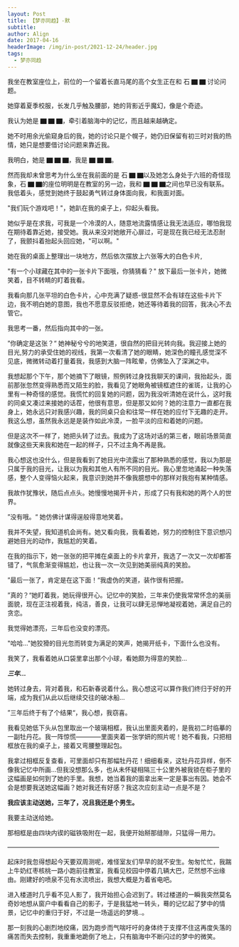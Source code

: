```yaml
---
layout: Post
title: 【梦亦同趋】-默
subtitle: 
author: Align
date: 2017-04-16
headerImage: /img/in-post/2021-12-24/header.jpg
tags:
  - 梦亦同趋
---
```



我坐在教室座位上，前位的一个留着长直马尾的高个女生正在和 石 ▇ ▇ 讨论问题。

她穿着夏季校服，长发几乎触及腰部，她的背影近乎魔幻，像是个奇迹。

我认为她是 ▇ ▇ ▇，牵引着脑海中的记忆，而且越来越确定。

她不时用余光偷窥身后的我，她的讨论只是个幌子，她仍旧保留有初三时对我的热情，她只是想要借讨论问题来靠近我。

我明白，她是 ▇ ▇ ▇，我是 ▇ ▇ ▇。

然而我却未曾思考为什么坐在我前面的是 石 ▇ ▇以及她怎么身处于六班的奇怪现象，石 ▇ ▇的座位明明是在教室的另一边，我和 ▇ ▇ ▇之间也早已没有联系。我低着头，感觉到她终于鼓起勇气转过身体面向我，和我面对面。

"我们玩个游戏吧！"，她趴在我的桌子上，仰起头看我。

她似乎是在求我，可我是一个冷漠的人，随意地流露情感让我无法适应，哪怕我现在期待着靠近她，接受她。我从来没对她敞开心扉过，可是现在我已经无法忍耐了，我颤抖着抬起头回应她，"可以啊。"

她在我的桌面上整理出一块地方，然后依次摆放上六张等大的白色卡片,

"有一个小球藏在其中的一张卡片下面哦，你猜猜看？" 放下最后一张卡片，她微笑着，目不转睛的盯着我看。

我看向那几张平坦的白色卡片，心中充满了疑惑-很显然不会有球在这些卡片下边，我不明白她的意图，我也不愿意反驳拒绝，她还等待着我的回答，我决心不去管它。

我思考一番，然后指向其中的一张。

”你确定是这张？“ 她神秘兮兮的地笑道，很自然的把目光转向我。我迎接上她的目光,努力的承受住她的视线，我第一次看清了她的眼睛，她深色的瞳孔感觉深不见底，微微转动着打量着我，我感到大脑一阵眩晕，仿佛坠入了深渊之中。

我想起那个下午，那个她摘下了眼镜，照例转过身找我聊天的课间，我抬起头，面前那张忽然变得熟悉而又陌生的脸，我看见了她眼角被镜框遮住的雀斑，让我的心里有一种奇怪的感觉。我慌忙的回复她的问题，因为我没听清她在说什么，这时我的同桌又凑过来接她的话茬，他很有意思，但是那又如何？她的注意力一直都在我身上，她永远只对我感兴趣，我的同桌只会和往常一样在她的应付下无趣的走开。我这么想，虽然我永远是是装作如此冷漠，一脸平淡的应和着她的问题。

但是这次不一样了，她把头转了过去。我成为了这场对话的第三者，眼前场景简直就像这些天来我和她在一起的样子，只不过主角不再是我。

我心想这也没什么，但是我看到了她目光中流露出了那种熟悉的感觉，我以为那是只属于我的目光，让我以为我和其他人有所不同的目光。我心里忽地涌起一种失落感，整个人变得恼火起来，我意识到她并不像我臆想中的那样对我抱有某种情感。

我故作犹豫状，随后点点头。她慢慢地揭开卡片，形成了只有我和她的两个人的世界。

”没有哦。“ 她仿佛计谋得逞般得意地笑着。

我并不失望，我知道机会尚有。她又看向我，我看着她，努力的控制住下意识想闪避她目光的动作，我尴尬的笑着。

在我的指示下，她一张张的把平摊在桌面上的卡片拿开，我选了一次又一次却都答错了，气氛愈渐变得尴尬，也让我一次一次见到她美丽纯真的笑脸。

”最后一张了，肯定是在这下面！“我虚伪的笑道，装作很有把握。

”真的？“她盯着我，她玩得很开心。记忆中的笑脸，三年来仍使我常常怀念的美丽面貌，现在正注视着我，纯洁，善良，让我可以肆无忌惮地凝视着她，满足自己的贪恋。

我觉得她漂亮，三年后也没变的漂亮。

"哈哈..."她狡猾的目光忽而转变为满足的笑声，她揭开纸卡，下面什么也没有。

我笑了，我看着她从口袋里拿出那个小球，看她颇为得意的笑脸...

***三年...***

她转过身去，背对着我，和石新春说着什么。我心想这可以算作我们终归于好的开端，成为我们从此以后继续交往的破冰船...

”三年后终于有了个结果“，我心想，我窃喜。

我看见她低下头从包里取出一个玻璃相框，我认出里面夹着的，是我初二时临摹的一副牡丹花。我一阵惊慌————里面夹着一张学妍的照片呢！她不看我，只把相框放在我的桌子上，接着又弯腰整理起包。

我拿过相框反复查看，可里面却只有那幅牡丹花！细细看来，这牡丹花异样，倒不像我记忆中所画...但我没想那么多，也从未怀疑相隔三十公里外被我锁在柜子里的这幅画是如何到了她的手里。我想，她当着我的面拿出来一定是事出有因。她会不会是想要我送她这幅画？她对我还有好感？我这次应刻主动一点是不是？

**我应该主动送她，三年了，况且我还是个男生。**

我要主动送给她。

那相框是由四块内锲的磁铁吸附在一起，我便开始掰那缝隙，只猛得一用力。

——————————————————————————————————

起床时我忽得想起今天要双周测呢，难怪室友们早早的就不安生。匆匆忙忙，我踹上牛奶红枣核桃一路小跑前往教室，我看见校园中停着几辆大巴，茫然想不出缘由。刚建好的喷泉不见有水流喷出，我想大概是为着省电吧。

进入楼道时几乎看不见人影了，我开始担心会迟到了。转过楼道的一瞬我突然莫名奇妙地想从窗户中看看自己的影子，于是我猛地一转头，蓦的记忆起了梦中的情景，记忆中的重归于好，不过是一场遥远的梦境..。

那一刻我的心剧烈地绞痛，因为跑步而气喘吁吁的身体终于支撑不住这再度失落的痛苦而失去控制，我重重地跪倒了地上，只有脑海中不断闪过的梦中的微笑。
